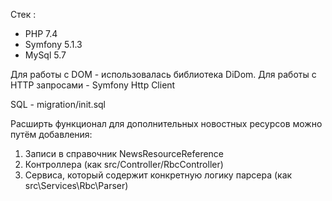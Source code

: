 Стек :
 - PHP 7.4
 - Symfony 5.1.3 
 - MySql 5.7
 
Для работы с DOM - использовалась библиотека DiDom. 
Для работы с HTTP запросами - Symfony Http Client

SQL - migration/init.sql

Расширть функционал для дополнительных новостных ресурсов можно путём добавления:

 1) Записи в справочник NewsResourceReference  
 2) Контроллера (как src/Controller/RbcController)
 3) Сервиса, который содержит конкретную логику парсера (как src\Services\Rbc\Parser)    





